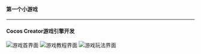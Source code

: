 #### 第一个小游戏

***

#### Cocos Creator游戏引擎开发

![游戏首界面](E:\CocosProjects\demo_TaiJi\zzz\1.jpg)
![游戏教程界面](E:\CocosProjects\demo_TaiJi\zzz\2.jpg)
![游戏玩法界面](E:\CocosProjects\demo_TaiJi\zzz\3.jpg)
